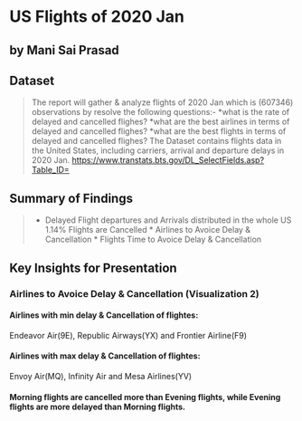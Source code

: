 # US Flights of 2020 Jan
## by Mani Sai Prasad


## Dataset

>  The report will gather & analyze flights of 2020 Jan which is (607346) observations by resolve the following questions:-
*what is the rate of delayed and cancelled flighes?
*what are the best airlines in terms of delayed and cancelled flighes?
*what are the best flights in terms of delayed and cancelled flighes?
The Dataset contains flights data in the United States, including carriers, arrival and departure delays in 2020 Jan. https://www.transtats.bts.gov/DL_SelectFields.asp?Table_ID=


## Summary of Findings

> *  Delayed Flight departures and Arrivals distributed in the whole US 1.14% Flights are Cancelled *  Airlines to Avoice Delay & Cancellation *  Flights Time to Avoice Delay & Cancellation


## Key Insights for Presentation
### Airlines to Avoice Delay & Cancellation (Visualization 2)

#### Airlines with min delay & Cancellation of flightes:

Endeavor Air(9E), Republic Airways(YX) and Frontier Airline(F9)

#### Airlines with max delay & Cancellation of flightes:

Envoy Air(MQ), Infinity Air and Mesa Airlines(YV)

#### Morning flights are cancelled more than Evening flights, while Evening flights are more delayed than Morning flights.
